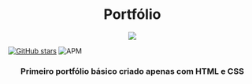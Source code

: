 <h1 align="center" > Portfólio</h1>
<p align="center">
<img src="https://user-images.githubusercontent.com/97032381/167017453-7040d5f0-a4f8-4f0c-94d5-f0754e9da3cb.png"/>
</p>
<a href="https://github.com/anabeatrizzdm/primeira-pagina/stargazers"><img alt="GitHub stars" src="https://img.shields.io/github/stars/anabeatrizzdm/primeira-pagina?style=social"></a>
<img alt="APM" src="https://img.shields.io/apm/l/vim-mode">

<h3 align="center"> Primeiro portfólio básico criado apenas com HTML e CSS </h3>
